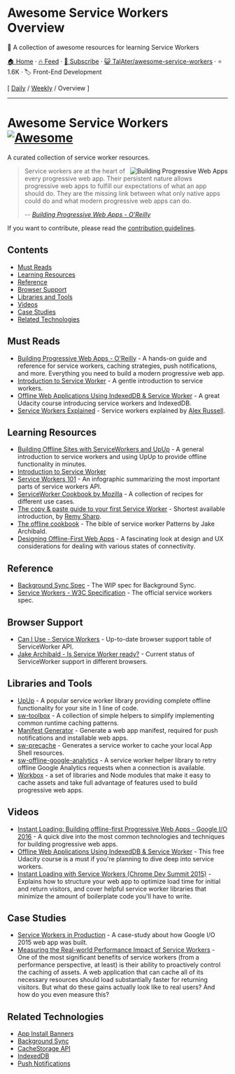 # Awesome Service Workers Overview

:nut_and_bolt: A collection of awesome resources for learning Service Workers

[🏠 Home](/README.md) · [🔥 Feed](https://www.trackawesomelist.com/TalAter/awesome-service-workers/rss.xml) · [📮 Subscribe](https://trackawesomelist.us17.list-manage.com/subscribe?u=d2f0117aa829c83a63ec63c2f&id=36a103854c) · [😺 TalAter/awesome-service-workers](https://github.com/TalAter/awesome-service-workers) · ⭐ 1.6K · 🏷️ Front-End Development

[ [Daily](/content/TalAter/awesome-service-workers/README.md) / [Weekly](/content/TalAter/awesome-service-workers/week/README.md) / Overview ]

---

# Awesome Service Workers [![Awesome](https://cdn.rawgit.com/sindresorhus/awesome/d7305f38d29fed78fa85652e3a63e154dd8e8829/media/badge.svg)](https://github.com/sindresorhus/awesome)

A curated collection of service worker resources.

<a href="https://pwabook.com/oreillyasw"><img align="right" src="https://github.com/TalAter/awesome-progressive-web-apps/raw/master/images/mpwa.png" alt="Building Progressive Web Apps"></a>

> Service workers are at the heart of every progressive web app. Their persistent nature allows progressive web apps to fulfill our expectations of what an app should do. They are the missing link between what only native apps could do and what modern progressive web apps can do.
>
> \-- <cite>[Building Progressive Web Apps - O'Reilly](https://pwabook.com/oreillyasw)</cite>

If you want to contribute, please read the [contribution guidelines](https://github.com/TalAter/awesome-service-workers/blob/master/README.md/contributing.md).

## Contents

*   [Must Reads](#must-reads)
*   [Learning Resources](#learning-resources)
*   [Reference](#reference)
*   [Browser Support](#browser-support)
*   [Libraries and Tools](#libraries-and-tools)
*   [Videos](#videos)
*   [Case Studies](#case-studies)
*   [Related Technologies](#related-technologies)

## Must Reads

*   [Building Progressive Web Apps - O'Reilly](https://pwabook.com/oreillyasw) - A hands-on guide and reference for service workers, caching strategies, push notifications, and more. Everything you need to build a modern progressive web app.
*   [Introduction to Service Worker](http://www.html5rocks.com/en/tutorials/service-worker/introduction/) - A gentle introduction to service workers.
*   [Offline Web Applications Using IndexedDB & Service Worker](https://www.udacity.com/course/offline-web-applications--ud899) - A great Udacity course introducing service workers and IndexedDB.
*   [Service Workers Explained](https://github.com/slightlyoff/ServiceWorker/blob/master/explainer.md) - Service workers explained by [Alex Russell](https://github.com/slightlyoff).

## Learning Resources

*   [Building Offline Sites with ServiceWorkers and UpUp](https://dev.opera.com/articles/offline-with-upup-service-workers/) - A general introduction to service workers and using UpUp to provide offline functionality in minutes.
*   [Introduction to Service Worker](http://www.html5rocks.com/en/tutorials/service-worker/introduction/)
*   [Service Workers 101](https://github.com/delapuente/service-workers-101) - An infographic summarizing the most important parts of service workers API.
*   [ServiceWorker Cookbook by Mozilla](https://serviceworke.rs/) - A collection of recipes for different use cases.
*   [The copy & paste guide to your first Service Worker](https://remysharp.com/2016/03/22/the-copy--paste-guide-to-your-first-service-worker) - Shortest available introduction, by [Remy Sharp](https://github.com/remy).
*   [The offline cookbook](https://jakearchibald.com/2014/offline-cookbook/) - The bible of service worker Patterns by Jake Archibald.
*   [Designing Offline-First Web Apps](http://alistapart.com/article/offline-first) - A fascinating look at design and UX considerations for dealing with various states of connectivity.

## Reference

*   [Background Sync Spec](https://wicg.github.io/BackgroundSync/spec/) - The WIP spec for Background Sync.
*   [Service Workers - W3C Specification](https://www.w3.org/TR/service-workers/) - The official service workers spec.

## Browser Support

*   [Can I Use - Service Workers](http://caniuse.com/#feat=serviceworkers) - Up-to-date browser support table of ServiceWorker API.
*   [Jake Archibald - Is Service Worker ready?](https://jakearchibald.github.io/isserviceworkerready/) - Current status of ServiceWorker support in different browsers.

## Libraries and Tools

*   [UpUp](http://upup.rocks/) - A popular service worker library providing complete offline functionality for your site in 1 line of code.
*   [sw-toolbox](https://github.com/GoogleChrome/sw-toolbox/) - A collection of simple helpers to simplify implementing common runtime caching patterns.
*   [Manifest Generator](https://brucelawson.github.io/manifest/) - Generate a web app manifest, required for push notifications and installable web apps.
*   [sw-precache](https://github.com/GoogleChrome/sw-precache/) - Generates a service worker to cache your local App Shell resources.
*   [sw-offline-google-analytics](https://developers.google.com/web/updates/2016/07/offline-google-analytics) - A service worker helper library to retry offline Google Analytics requests when a connection is available.
*   [Workbox](https://developers.google.com/web/tools/workbox/) - a set of libraries and Node modules that make it easy to cache assets and take full advantage of features used to build progressive web apps.

## Videos

*   [Instant Loading: Building offline-first Progressive Web Apps - Google I/O 2016](https://youtu.be/cmGr0RszHc8) - A quick dive into the most common technologies and techniques for building progressive web apps.
*   [Offline Web Applications Using IndexedDB & Service Worker](https://www.udacity.com/course/offline-web-applications--ud899) - This free Udacity course is a must if you're planning to dive deep into service workers.
*   [Instant Loading with Service Workers (Chrome Dev Summit 2015)](https://www.youtube.com/watch?v=jCKZDTtUA2A) - Explains how to structure your web app to optimize load time for initial and return visitors, and cover helpful service worker libraries that minimize the amount of boilerplate code you'll have to write.

## Case Studies

*   [Service Workers in Production](https://developers.google.com/web/showcase/case-study/service-workers-iowa) - A case-study about how Google I/O 2015 web app was built.
*   [Measuring the Real-world Performance Impact of Service Workers](https://developers.google.com/web/showcase/2016/service-worker-perf) - One of the most significant benefits of service workers (from a performance perspective, at least) is their ability to proactively control the caching of assets. A web application that can cache all of its necessary resources should load substantially faster for returning visitors. But what do these gains actually look like to real users? And how do you even measure this?

## Related Technologies

*   [App Install Banners](https://github.com/TalAter/awesome-progressive-web-apps#installable-web-apps)
*   [Background Sync](https://github.com/TalAter/awesome-progressive-web-apps#background-sync)
*   [CacheStorage API](https://github.com/TalAter/awesome-progressive-web-apps#cachestorage-api)
*   [IndexedDB](https://github.com/TalAter/awesome-progressive-web-apps#indexeddb)
*   [Push Notifications](https://github.com/TalAter/awesome-progressive-web-apps#push-notifications)

